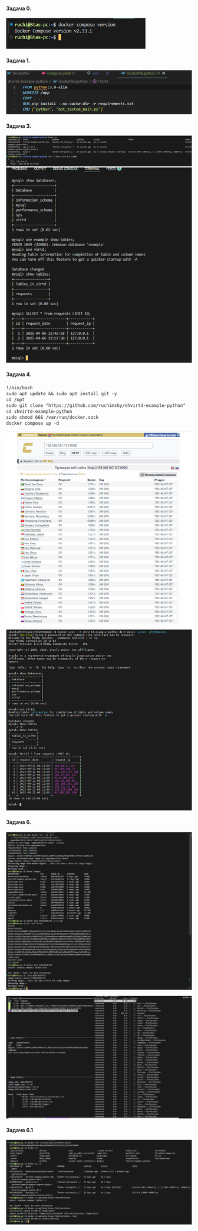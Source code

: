 #### Задача 0.

![alt text](image.png)

#### Задача 1.

![alt text](image-2.png)

#### Задача 3.

![alt text](image-3.png)
![alt text](image-1.png)

#### Задача 4.

```
!/bin/bash
sudo apt update && sudo apt install git -y
cd /opt
sudo git clone "https://github.com/ruchimsky/shvirtd-example-python"
cd shvirtd-example-python
sudo chmod 666 /var/run/docker.sock
docker compose up -d
```
![alt text](image-4.png)

![alt text](image-5.png)

#### Задача 6.
![alt text](<Снимок экрана 2025-04-19 155257.png>)

![alt text](<Снимок экрана 2025-04-19 155213.png>)

#### Задача 6.1

![alt text](image-7.png)